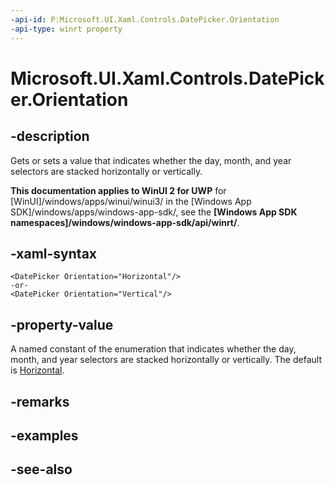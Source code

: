 ```yaml
---
-api-id: P:Microsoft.UI.Xaml.Controls.DatePicker.Orientation
-api-type: winrt property
---
```


<!-- Property syntax
public Windows.UI.Xaml.Controls.Orientation Orientation { get;  set; }
-->

# Microsoft.UI.Xaml.Controls.DatePicker.Orientation

## -description

Gets or sets a value that indicates whether the day, month, and year selectors are stacked horizontally or vertically.

**This documentation applies to WinUI 2 for UWP** for [WinUI]/windows/apps/winui/winui3/ in the [Windows App SDK]/windows/apps/windows-app-sdk/, see the **[Windows App SDK namespaces]/windows/windows-app-sdk/api/winrt/**.

## -xaml-syntax

```xaml
<DatePicker Orientation="Horizontal"/>
-or-
<DatePicker Orientation="Vertical"/>
```

## -property-value

A named constant of the enumeration that indicates whether the day, month, and year selectors are stacked horizontally or vertically. The default is [Horizontal](orientation.md).

## -remarks

## -examples

## -see-also
